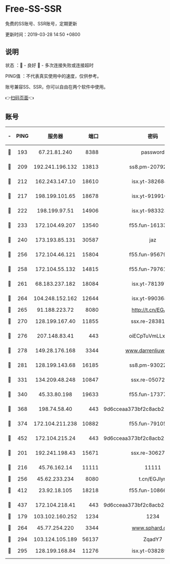 # Free-SS-SSR

免费的SS账号、SSR账号，定期更新

更新时间：2019-03-28 14:50 +0800

## 说明

状态     ：🙂 - 良好 🙁 - 多次连接失败或连接超时

PING值   ：不代表真实使用中的速度，仅供参考。

账号兼容SS、SSR，你可以自由在两个软件中使用。

👉[扫码页面](https://liesauer.github.io/Free-SS-SSR/)👈

## 账号

|-|PING|服务器|端口|密码|加密方式|区域|
|:----:|:----:|:-----:|-----:|:----:|:----:|:----:|
|🙂|193|67.21.81.240|8388|password|aes-256-cfb|US|
|🙂|209|192.241.196.132|13813|ss8.pm-20792898|aes-256-cfb|US|
|🙂|212|162.243.147.10|18610|isx.yt-38268471|aes-256-cfb|US|
|🙂|217|198.199.101.65|18678|isx.yt-91991636|aes-256-cfb|US|
|🙂|222|198.199.97.51|14906|isx.yt-98332300|aes-256-cfb|US|
|🙂|233|172.104.49.207|13540|f55.fun-16133449|aes-256-cfb|SG|
|🙂|240|173.193.85.131|30587|jaz|aes-256-cfb|US|
|🙂|256|172.104.46.121|15804|f55.fun-95679008|aes-256-cfb|SG|
|🙂|258|172.104.55.132|14815|f55.fun-79761040|aes-256-cfb|SG|
|🙂|261|68.183.237.182|18084|isx.yt-78139747|aes-256-cfb|SG|
|🙂|264|104.248.152.162|12644|isx.yt-99036844|aes-256-cfb|SG|
|🙂|265|91.188.223.72|8080|http://t.cn/EGJIyrl|rc4-md5|RU|
|🙂|270|128.199.167.40|11855|ssx.re-28381308|aes-256-cfb|SG|
|🙂|276|207.148.83.41|443|oiECpTuVmLLxk4Ts|aes-256-cfb|AU|
|🙂|278|149.28.176.168|3344|www.darrenliuwei.com|aes-256-cfb|AU|
|🙂|281|128.199.143.68|16185|ss8.pm-93022254|aes-256-cfb|SG|
|🙂|331|134.209.48.248|10847|ssx.re-05072689|aes-256-cfb|US|
|🙂|340|45.33.80.198|19633|f55.fun-17377809|aes-256-cfb|US|
|🙂|368|198.74.58.40|443|9d6cceaa373bf2c8acb22e60b6a58be6|aes-256-cfb|US|
|🙂|374|172.104.211.238|10882|f55.fun-79105579|aes-256-cfb|US|
|🙂|452|172.104.215.24|443|9d6cceaa373bf2c8acb22e60b6a58be6|aes-256-cfb|US|
|🙂|201|192.241.198.43|15671|ssx.re-30627784|aes-256-cfb|US|
|🙂|216|45.76.162.14|11111|11111|aes-256-cfb|SG|
|🙂|256|45.62.233.234|8080|t.cn/EGJIyrl|rc4-md5|CA|
|🙂|412|23.92.18.105|18218|f55.fun-10866563|aes-256-cfb|US|
|🙂|437|172.104.218.41|443|9d6cceaa373bf2c8acb22e60b6a58be6|aes-256-cfb|US|
|🙁|179|103.102.160.252|1234|1234|rc4-md5|JP|
|🙁|264|45.77.254.220|3344|www.sphard.com|aes-256-cfb|SG|
|🙁|294|103.124.105.189|56137|ZqadY7|chacha20|US|
|🙁|295|128.199.168.84|11276|isx.yt-03828931|aes-256-cfb|SG|

